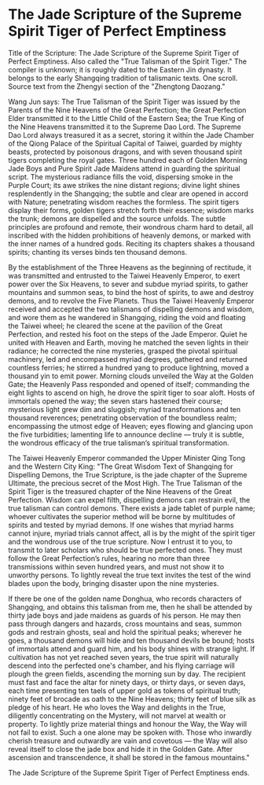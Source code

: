 # The Jade Scripture of the Supreme Spirit Tiger of Perfect Emptiness

Title of the Scripture: The Jade Scripture of the Supreme Spirit Tiger of Perfect Emptiness. Also called the "True Talisman of the Spirit Tiger." The compiler is unknown; it is roughly dated to the Eastern Jin dynasty. It belongs to the early Shangqing tradition of talismanic texts. One scroll. Source text from the Zhengyi section of the "Zhengtong Daozang."

Wang Jun says: The True Talisman of the Spirit Tiger was issued by the Parents of the Nine Heavens of the Great Perfection; the Great Perfection Elder transmitted it to the Little Child of the Eastern Sea; the True King of the Nine Heavens transmitted it to the Supreme Dao Lord. The Supreme Dao Lord always treasured it as a secret, storing it within the Jade Chamber of the Qiong Palace of the Spiritual Capital of Taiwei, guarded by mighty beasts, protected by poisonous dragons, and with seven thousand spirit tigers completing the royal gates. Three hundred each of Golden Morning Jade Boys and Pure Spirit Jade Maidens attend in guarding the spiritual script. The mysterious radiance fills the void, dispersing smoke in the Purple Court; its awe strikes the nine distant regions; divine light shines resplendently in the Shangqing; the subtle and clear are opened in accord with Nature; penetrating wisdom reaches the formless. The spirit tigers display their forms, golden tigers stretch forth their essence; wisdom marks the trunk; demons are dispelled and the source unfolds. The subtle principles are profound and remote, their wondrous charm hard to detail, all inscribed with the hidden prohibitions of heavenly demons, or marked with the inner names of a hundred gods. Reciting its chapters shakes a thousand spirits; chanting its verses binds ten thousand demons. 

By the establishment of the Three Heavens as the beginning of rectitude, it was transmitted and entrusted to the Taiwei Heavenly Emperor, to exert power over the Six Heavens, to sever and subdue myriad spirits, to gather mountains and summon seas, to bind the host of spirits, to awe and destroy demons, and to revolve the Five Planets. Thus the Taiwei Heavenly Emperor received and accepted the two talismans of dispelling demons and wisdom, and wore them as he wandered in Shangqing, riding the void and floating the Taiwei wheel; he cleared the scene at the pavilion of the Great Perfection, and rested his foot on the steps of the Jade Emperor. Quiet he united with Heaven and Earth, moving he matched the seven lights in their radiance; he corrected the nine mysteries, grasped the pivotal spiritual machinery, led and encompassed myriad degrees, gathered and returned countless ferries; he stirred a hundred yang to produce lightning, moved a thousand yin to emit power. Morning clouds unveiled the Way at the Golden Gate; the Heavenly Pass responded and opened of itself; commanding the eight lights to ascend on high, he drove the spirit tiger to soar aloft. Hosts of immortals opened the way; the seven stars hastened their course; mysterious light grew dim and sluggish; myriad transformations and ten thousand reverences; penetrating observation of the boundless realm; encompassing the utmost edge of Heaven; eyes flowing and glancing upon the five turbidities; lamenting life to announce decline — truly it is subtle, the wondrous efficacy of the true talisman’s spiritual transformation.

The Taiwei Heavenly Emperor commanded the Upper Minister Qing Tong and the Western City King: "The Great Wisdom Text of Shangqing for Dispelling Demons, the True Scripture, is the jade chapter of the Supreme Ultimate, the precious secret of the Most High. The True Talisman of the Spirit Tiger is the treasured chapter of the Nine Heavens of the Great Perfection. Wisdom can expel filth, dispelling demons can restrain evil, the true talisman can control demons. There exists a jade tablet of purple name; whoever cultivates the superior method will be borne by multitudes of spirits and tested by myriad demons. If one wishes that myriad harms cannot injure, myriad trials cannot affect, all is by the might of the spirit tiger and the wondrous use of the true scripture. Now I entrust it to you, to transmit to later scholars who should be true perfected ones. They must follow the Great Perfection’s rules, hearing no more than three transmissions within seven hundred years, and must not show it to unworthy persons. To lightly reveal the true text invites the test of the wind blades upon the body, bringing disaster upon the nine mysteries. 

If there be one of the golden name Donghua, who records characters of Shangqing, and obtains this talisman from me, then he shall be attended by thirty jade boys and jade maidens as guards of his person. He may then pass through dangers and hazards, cross mountains and seas, summon gods and restrain ghosts, seal and hold the spiritual peaks; wherever he goes, a thousand demons will hide and ten thousand devils be bound; hosts of immortals attend and guard him, and his body shines with strange light. If cultivation has not yet reached seven years, the true spirit will naturally descend into the perfected one's chamber, and his flying carriage will plough the green fields, ascending the morning sun by day. The recipient must fast and face the altar for ninety days, or thirty days, or seven days, each time presenting ten taels of upper gold as tokens of spiritual truth; ninety feet of brocade as oath to the Nine Heavens; thirty feet of blue silk as pledge of his heart. He who loves the Way and delights in the True, diligently concentrating on the Mystery, will not marvel at wealth or property. To lightly prize material things and honour the Way, the Way will not fail to exist. Such a one alone may be spoken with. Those who inwardly cherish treasure and outwardly are vain and covetous — the Way will also reveal itself to close the jade box and hide it in the Golden Gate. After ascension and transcendence, it shall be stored in the famous mountains."

The Jade Scripture of the Supreme Spirit Tiger of Perfect Emptiness ends.
